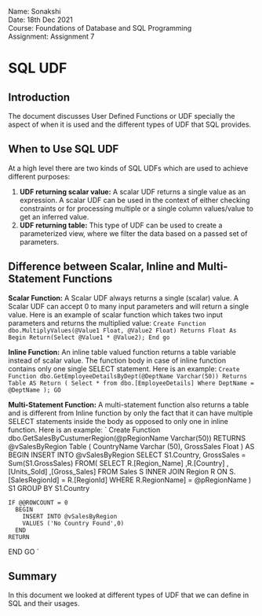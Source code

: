Name: Sonakshi  
Date: 18th Dec 2021  
Course: Foundations of Database and SQL Programming  
Assignment: Assignment 7  

# SQL UDF
## Introduction
The document discusses User Defined Functions or UDF specially the aspect of when it is used and
the different types of UDF that SQL provides.

## When to Use SQL UDF
At a high level there are two kinds of SQL UDFs which are used to achieve different purposes:
1. **UDF returning scalar value:** A scalar UDF returns a single value as an expression. A scalar
UDF can be used in the context of either checking constraints or for processing multiple or a
single column values/value to get an inferred value.
2. **UDF returning table:** This type of UDF can be used to create a parameterized view, where
we filter the data based on a passed set of parameters.

## Difference between Scalar, Inline and Multi-Statement Functions
**Scalar Function:** A Scalar UDF always returns a single (scalar) value. A Scalar UDF can accept 0 to
many input parameters and will return a single value. Here is an example of scalar function which
takes two input parameters and returns the multiplied value:
`
Create Function dbo.MultiplyValues(@Value1 Float, @Value2 Float)
  Returns Float
As
  Begin
    Return(Select @Value1 * @Value2);
  End
go
`

**Inline Function:** An inline table valued function returns a table variable instead of scalar value. The
function body in case of inline function contains only one single SELECT statement. Here is an
example:
`
Create Function dbo.GetEmployeeDetailsByDept(@DeptName Varchar(50))
  Returns Table
  AS
    Return (
      Select * from dbo.[EmployeeDetails]
      Where DeptName = @DeptName
    );
GO
`

**Multi-Statement Function:** A multi-statement function also returns a table and is different from
Inline function by only the fact that it can have multiple SELECT statements inside the body as
opposed to only one in inline function. Here is an example:
`
Create Function dbo.GetSalesByCustumerRegion(@pRegionName Varchar(50))
RETURNS @vSalesByRegion Table
(
  CountryName Varchar (50),
  GrossSales Float
)
AS
  BEGIN
    INSERT INTO @vSalesByRegion
    SELECT S1.Country, GrossSales = Sum(S1.GrossSales)
    FROM(
      SELECT
        R.[Region_Name]
        ,R.[Country]
        ,[Units_Sold]
        ,[Gross_Sales]
      FROM Sales S
        INNER JOIN
          Region R
        ON S.[SalesRegionId] = R.[RegionId]
      WHERE R.RegionName] = @pRegionName
      ) S1
    GROUP BY S1.Country
      
    IF @@ROWCOUNT = 0
      BEGIN
        INSERT INTO @vSalesByRegion
        VALUES ('No Country Found',0)
      END
    RETURN
  END
GO
`

## Summary
In this document we looked at different types of UDF that we can define in SQL and their usages.
